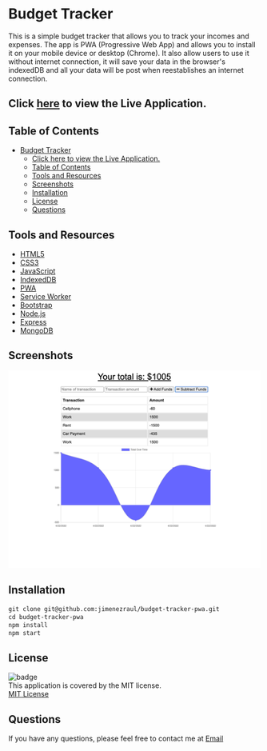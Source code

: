 # Budget Tracker

This is a simple budget tracker that allows you to track your incomes and expenses. The app is PWA (Progressive Web App) and allows you to install it on your mobile device or desktop (Chrome). It also allow users to use it without internet connection, it will save your data in the browser's indexedDB and all your data will be post when reestablishes an internet connection.

## Click [here](https://sleepy-atoll-05195.herokuapp.com/) to view the Live Application.

## Table of Contents

- [Budget Tracker](#budget-tracker)
  - [Click here to view the Live Application.](#click-here-to-view-the-live-application)
  - [Table of Contents](#table-of-contents)
  - [Tools and Resources](#tools-and-resources)
  - [Screenshots](#screenshots)
  - [Installation](#installation)
  - [License](#license)
  - [Questions](#questions)

## Tools and Resources

- [HTML5](https://developer.mozilla.org/en-US/docs/Web/Guide/HTML/HTML5)
- [CSS3](https://developer.mozilla.org/en-US/docs/Web/CSS/CSS3)
- [JavaScript](https://developer.mozilla.org/en-US/docs/Web/JavaScript)
- [IndexedDB](https://developer.mozilla.org/en-US/docs/Web/API/IndexedDB_API)
- [PWA](https://developers.google.com/web/progressive-web-apps/develop)
- [Service Worker](https://developer.mozilla.org/en-US/docs/Web/API/Service_Worker_API)
- [Bootstrap](https://getbootstrap.com/)
- [Node.js](https://nodejs.org/)
- [Express](https://expressjs.com/)
- [MongoDB](https://www.mongodb.com/)

## Screenshots

![Screenshot](/public/img/screenshot.png)

## Installation

```
git clone git@github.com:jimenezraul/budget-tracker-pwa.git
cd budget-tracker-pwa
npm install
npm start
```

## License

![badge](https://img.shields.io/badge/license-MIT-brightgreen)  
This application is covered by the MIT license.  
[MIT License](https://opensource.org/licenses/MIT)

## Questions

If you have any questions, please feel free to contact me at
[Email](mailto:jimenezraul1981@gmail.com)
